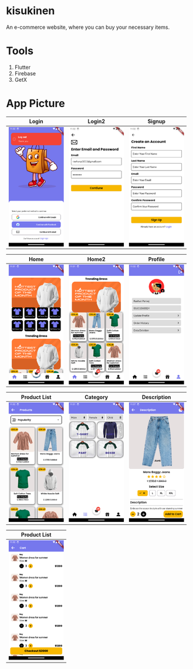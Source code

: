 # kisukinen
 An e-commerce website, where you can buy your necessary items. 

# Tools
 1. Flutter
 2. Firebase
 3. GetX


# App Picture

|     Login      | Login2            | Signup        |
|-------------------|------------------|------------------|
| <img src="Image/login.png" alt="Login Image" width="150"> | <img src="Image/Login2.png" alt="Login2 Image" width="150"> | <img src="Image/signup.png" alt="Signup Image" width="150"> |

| Home             | Home2            | Profile          |
|-------------------|------------------|------------------|
| <img src="Image/Home.png" alt="Home Image" width="150"> | <img src="Image/Home2.png" alt="Home2 Image" width="150"> | <img src="Image/Profile.png" alt="Profile Image" width="150"> |

| Product List     | Category         | Description      |
|-------------------|------------------|------------------|
| <img src="Image/productlist.png" alt="Product List Image" width="150"> | <img src="Image/Category.png" alt="Category Image" width="150"> | <img src="Image/Description.png" alt="Description Image" width="150"> |

| Product List     |
|-------------------|
| <img src="Image/Cart.png" alt="Cart Image" width="150"> |
